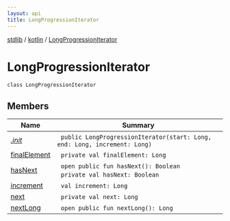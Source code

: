 ```yaml
---
layout: api
title: LongProgressionIterator
---
```

[stdlib](../../index.html) / [kotlin](../index.html) / [LongProgressionIterator](index.html)

# LongProgressionIterator

```
class LongProgressionIterator
```
## Members
| Name | Summary |
|------|---------|
|[*.init*](_init_.html)|&nbsp;&nbsp;`public LongProgressionIterator(start: Long, end: Long, increment: Long)`<br>|
|[finalElement](finalElement.html)|&nbsp;&nbsp;`private val finalElement: Long`<br>|
|[hasNext](hasNext.html)|&nbsp;&nbsp;`open public fun hasNext(): Boolean`<br>&nbsp;&nbsp;`private val hasNext: Boolean`<br>|
|[increment](increment.html)|&nbsp;&nbsp;`val increment: Long`<br>|
|[next](next.html)|&nbsp;&nbsp;`private val next: Long`<br>|
|[nextLong](nextLong.html)|&nbsp;&nbsp;`open public fun nextLong(): Long`<br>|
